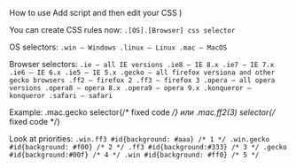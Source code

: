 How to use
Add script and then edit your CSS )

You can create CSS rules now:
`.[OS].[Browser] css selector`

OS selectors:
`.win — Windows
.linux — Linux
.mac — MacOS`

Browser selectors:
`.ie — all IE versions
.ie8 — IE 8.х
.ie7 — IE 7.x
.ie6 — IE 6.x
.ie5 — IE 5.x
.gecko — all firefox versiona and other gecko browsers
.ff2 — firefox 2
.ff3 — firefox 3
.opera — all opera versions
.opera8 — opera 8.x
.opera9 — opera 9.x
.konqueror — konqueror
.safari — safari`

Example:
.mac.gecko selector{/* fixed code */}
или
.mac.ff2(3) selector{/* fixed code */}

Look at priorities:
`.win.ff3 #id{background: #aaa} /* 1 */
.win.gecko #id{background: #f00} /* 2 */
.ff3 #id{background:#333} /* 3 */
.gecko #id{background:#00f} /* 4 */
.win #id{background: #ff0} /* 5 */`
